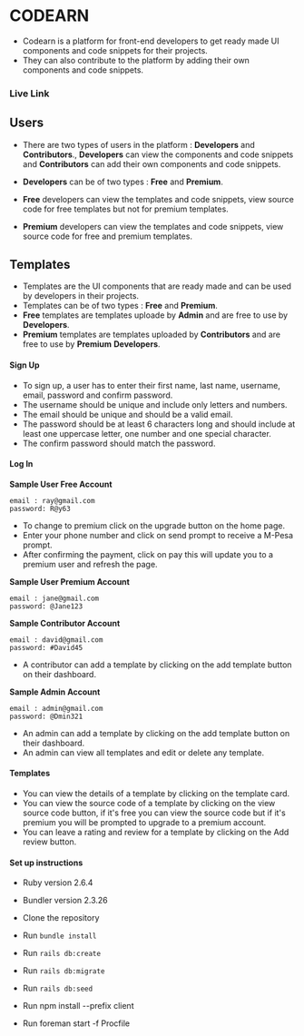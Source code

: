 # CODEARN
- Codearn is a platform for front-end developers to get ready made UI components and code snippets for their projects.
- They can also contribute to the platform by adding their own components and code snippets.


### Live Link

## Users
- There are two types of users in the platform :  **Developers** and **Contributors**., **Developers** can view the components and code snippets and **Contributors** can add their own components and code snippets.

- **Developers** can be of two types : **Free** and **Premium**.
- **Free** developers can view the templates and code snippets, view source code for free templates but not for premium templates.
- **Premium** developers can view the templates and code snippets, view source code for free and premium templates.

## Templates
- Templates are the UI components that are ready made and can be used by developers in their projects.
- Templates can be of two types : **Free** and **Premium**.
- **Free** templates are templates uploade by **Admin** and are free to use by **Developers**.
- **Premium** templates are templates uploaded by **Contributors** and are free to use by **Premium** **Developers**.

#### Sign Up
- To sign up, a user has to enter their first name, last name, username, email, password and confirm password.
- The username should be unique and include only letters and numbers.
- The email should be unique and should be a valid email.
- The password should be at least 6 characters long and should include at least one uppercase letter, one number and one special character.
- The confirm password should match the password.

#### Log In

**Sample User Free Account**
```
email : ray@gmail.com
password: R@y63

```
- To change to premium click on the upgrade button on the home page.
- Enter your phone number and click on send prompt to receive a M-Pesa prompt.
- After confirming the payment, click on pay this will update you to a premium user and refresh the page.

**Sample User Premium Account**
```
email : jane@gmail.com
password: @Jane123

```

**Sample Contributor Account**
```
email : david@gmail.com
password: #David45

```

- A contributor can add a template by clicking on the add template button on their dashboard.

**Sample Admin Account**
```
email : admin@gmail.com
password: @Dmin321

```

- An admin can add a template by clicking on the add template button on their dashboard.
- An admin can view all templates and edit or delete any template.

#### Templates
- You can view the details of a template by clicking on the template card.
- You can view the source code of a template by clicking on the view source code button, if it's free you can view the source code but if it's premium you will be prompted to upgrade to a premium account.
- You can leave a rating and review for a template by clicking on the Add review button.

#### Set up instructions

- Ruby version 2.6.4
- Bundler version 2.3.26

- Clone the repository
- Run `bundle install`
- Run `rails db:create`
- Run `rails db:migrate`
- Run `rails db:seed`
- Run npm install --prefix client
- Run foreman start -f Procfile





